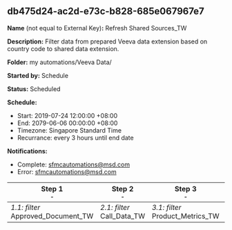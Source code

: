 ## db475d24-ac2d-e73c-b828-685e067967e7

**Name** (not equal to External Key)**:** Refresh Shared Sources_TW

**Description:** Filter data from prepared Veeva data extension based on country code to shared data extension.

**Folder:** my automations/Veeva Data/

**Started by:** Schedule

**Status:** Scheduled

**Schedule:**

* Start: 2019-07-24 12:00:00 +08:00
* End: 2079-06-06 00:00:00 +08:00
* Timezone: Singapore Standard Time
* Recurrance: every 3 hours until end date

**Notifications:**

* Complete: sfmcautomations@msd.com
* Error: sfmcautomations@msd.com

| Step 1<br>_<small>-</small>_ | Step 2<br>_<small>-</small>_ | Step 3<br>_<small>-</small>_ | Step 4<br>_<small>-</small>_ |
| --- | --- | --- | --- |
| _1.1: filter_<br>Approved_Document_TW | _2.1: filter_<br>Call_Data_TW | _3.1: filter_<br>Product_Metrics_TW | _4.1: filter_<br>Survey_TW |
